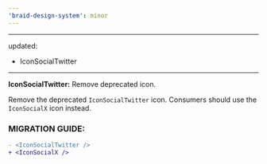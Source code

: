 ```yaml
---
'braid-design-system': minor
---
```


---
updated:
  - IconSocialTwitter
---

**IconSocialTwitter:** Remove deprecated icon.

Remove the deprecated `IconSocialTwitter` icon.
Consumers should use the `IconSocialX` icon instead.


### MIGRATION GUIDE:

```diff
- <IconSocialTwitter />
+ <IconSocialX />
```